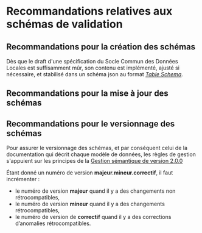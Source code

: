 # Recommandations relatives aux schémas de validation

## Recommandations pour la création des schémas

Dès que le draft d'une spécification du Socle Commun des Données Locales est suffisamment mûr, son contenu est implémenté, ajusté si nécessaire, et stabilisé dans un schéma json au format [_Table Schema_](https://frictionlessdata.io/specs/table-schema/). 

## Recommandations pour la mise à jour des schémas



## Recommandations pour le versionnage des schémas

Pour assurer le versionnage des schémas, et par conséquent celui de la documentation qui décrit chaque modèle de données, les règles de gestion s'appuient sur les principes de la [Gestion sémantique de version 2.0.0](https://semver.org/lang/fr/)

Étant donné un numéro de version **majeur.mineur.correctif**, il faut incrémenter :

* le numéro de version **majeur** quand il y a des changements non rétrocompatibles,
* le numéro de version **mineur** quand il y a des changements rétrocompatibles,
* le numéro de version de **correctif** quand il y a des corrections d’anomalies rétrocompatibles.

